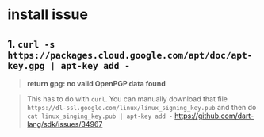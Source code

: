 # install issue

## 1. ```curl -s https://packages.cloud.google.com/apt/doc/apt-key.gpg | apt-key add - ```

>**return gpg: no valid OpenPGP data found**

>This has to do with `curl`. You can manually download that file `https://dl-ssl.google.com/linux/linux_signing_key.pub` and then do `cat linux_singing_key.pub | apt-key add -`
<https://github.com/dart-lang/sdk/issues/34967>